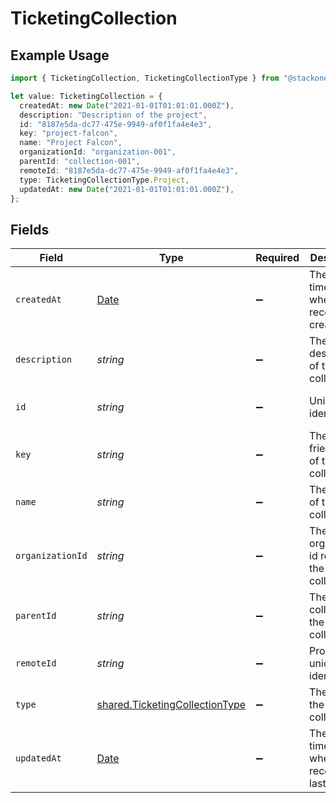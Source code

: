 # TicketingCollection

## Example Usage

```typescript
import { TicketingCollection, TicketingCollectionType } from "@stackone/stackone-client-ts/sdk/models/shared";

let value: TicketingCollection = {
  createdAt: new Date("2021-01-01T01:01:01.000Z"),
  description: "Description of the project",
  id: "8187e5da-dc77-475e-9949-af0f1fa4e4e3",
  key: "project-falcon",
  name: "Project Falcon",
  organizationId: "organization-001",
  parentId: "collection-001",
  remoteId: "8187e5da-dc77-475e-9949-af0f1fa4e4e3",
  type: TicketingCollectionType.Project,
  updatedAt: new Date("2021-01-01T01:01:01.000Z"),
};
```

## Fields

| Field                                                                                         | Type                                                                                          | Required                                                                                      | Description                                                                                   | Example                                                                                       |
| --------------------------------------------------------------------------------------------- | --------------------------------------------------------------------------------------------- | --------------------------------------------------------------------------------------------- | --------------------------------------------------------------------------------------------- | --------------------------------------------------------------------------------------------- |
| `createdAt`                                                                                   | [Date](https://developer.mozilla.org/en-US/docs/Web/JavaScript/Reference/Global_Objects/Date) | :heavy_minus_sign:                                                                            | The timestamp when the record was created                                                     | 2021-01-01T01:01:01.000Z                                                                      |
| `description`                                                                                 | *string*                                                                                      | :heavy_minus_sign:                                                                            | The description of the collection                                                             | Description of the project                                                                    |
| `id`                                                                                          | *string*                                                                                      | :heavy_minus_sign:                                                                            | Unique identifier                                                                             | 8187e5da-dc77-475e-9949-af0f1fa4e4e3                                                          |
| `key`                                                                                         | *string*                                                                                      | :heavy_minus_sign:                                                                            | The user-friendly key of the collection                                                       | project-falcon                                                                                |
| `name`                                                                                        | *string*                                                                                      | :heavy_minus_sign:                                                                            | The name of the collection                                                                    | Project Falcon                                                                                |
| `organizationId`                                                                              | *string*                                                                                      | :heavy_minus_sign:                                                                            | The organization id related to the collection                                                 | organization-001                                                                              |
| `parentId`                                                                                    | *string*                                                                                      | :heavy_minus_sign:                                                                            | The parent collection of the collection                                                       | collection-001                                                                                |
| `remoteId`                                                                                    | *string*                                                                                      | :heavy_minus_sign:                                                                            | Provider's unique identifier                                                                  | 8187e5da-dc77-475e-9949-af0f1fa4e4e3                                                          |
| `type`                                                                                        | [shared.TicketingCollectionType](../../../sdk/models/shared/ticketingcollectiontype.md)       | :heavy_minus_sign:                                                                            | The type of the collection.                                                                   | project                                                                                       |
| `updatedAt`                                                                                   | [Date](https://developer.mozilla.org/en-US/docs/Web/JavaScript/Reference/Global_Objects/Date) | :heavy_minus_sign:                                                                            | The timestamp when the record was last updated                                                | 2021-01-01T01:01:01.000Z                                                                      |